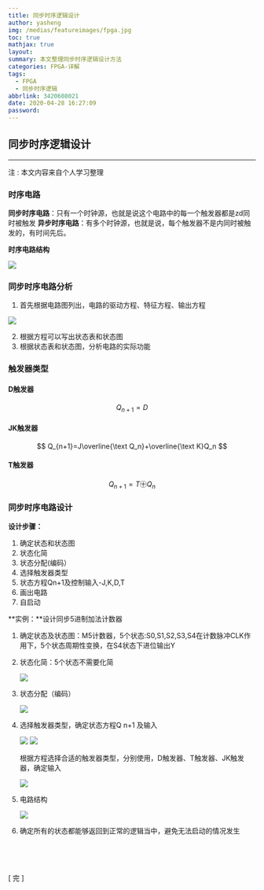 ```yaml
---
title: 同步时序逻辑设计
author: yasheng
img: /medias/featureimages/fpga.jpg
toc: true
mathjax: true
layout: 
summary: 本文整理同步时序逻辑设计方法
categories: FPGA-详解
tags:
  - FPGA
  - 同步时序逻辑
abbrlink: 3420608021
date: 2020-04-28 16:27:09
password:
---
```


## 同步时序逻辑设计

---


注 : 本文内容来自个人学习整理

### 时序电路

**同步时序电路**：只有一个时钟源，也就是说这个电路中的每一个触发器都是zd同时被触发
**异步时序电路**：有多个时钟源，也就是说，每个触发器不是内同时被触发的，有时间先后。

**时序电路结构**

<img src="/images/post_images/fpga_syn_sequ_logic/syn_sequ_01.png">

### 同步时序电路分析

1. 首先根据电路图列出，电路的驱动方程、特征方程、输出方程

<img src="/images/post_images/fpga_syn_sequ_logic/syn_sequ_02.png">

2. 根据方程可以写出状态表和状态图
3. 根据状态表和状态图，分析电路的实际功能

### 触发器类型

#### D触发器

$$
Q_{n+1}=D
$$

#### JK触发器

$$
Q_{n+1}=J\overline{\text Q_n}+\overline{\text K}Q_n
$$

#### T触发器

$$
Q_{n+1}=T㊉Q_n
$$



### 同步时序电路设计

**设计步骤：**

1. 确定状态和状态图
2. 状态化简
3. 状态分配(编码）
4. 选择触发器类型
5. 状态方程Qn+1及控制输入-J,K,D,T
6. 画出电路
7. 自启动

**实例：**设计同步5进制加法计数器

1. 确定状态及状态图：M5计数器，5个状态:S0,S1,S2,S3,S4在计数脉冲CLK作用下，5个状态周期性变换，在S4状态下进位输出Y

2. 状态化简：5个状态不需要化简

   <img src="/images/post_images/fpga_syn_sequ_logic/syn_sequ_03.png">

3. 状态分配（编码）

   <img src="/images/post_images/fpga_syn_sequ_logic/syn_sequ_04.png">

4. 选择触发器类型，确定状态方程Q n+1 及输入

   <img src="/images/post_images/fpga_syn_sequ_logic/syn_sequ_05.png">

   <img src="/images/post_images/fpga_syn_sequ_logic/syn_sequ_06.png">

   根据方程选择合适的触发器类型，分别使用，D触发器、T触发器、JK触发器，确定输入

   <img src="/images/post_images/fpga_syn_sequ_logic/syn_sequ_07.png">

5. 电路结构

   <img src="/images/post_images/fpga_syn_sequ_logic/syn_sequ_08.png">

6. 确定所有的状态都能够返回到正常的逻辑当中，避免无法启动的情况发生

​             

​            

[  完  ]